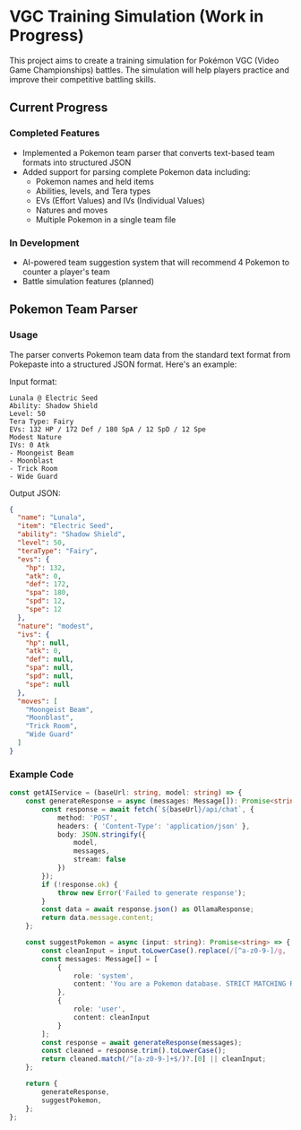 # VGC Training Simulation (Work in Progress)

This project aims to create a training simulation for Pokémon VGC (Video Game Championships) battles. The simulation will help players practice and improve their competitive battling skills.

## Current Progress

### Completed Features
- Implemented a Pokemon team parser that converts text-based team formats into structured JSON
- Added support for parsing complete Pokemon data including:
  - Pokemon names and held items
  - Abilities, levels, and Tera types
  - EVs (Effort Values) and IVs (Individual Values)
  - Natures and moves
  - Multiple Pokemon in a single team file

### In Development
- AI-powered team suggestion system that will recommend 4 Pokemon to counter a player's team
- Battle simulation features (planned)

## Pokemon Team Parser

### Usage

The parser converts Pokemon team data from the standard text format from Pokepaste into a structured JSON format. Here's an example:

Input format:
```
Lunala @ Electric Seed  
Ability: Shadow Shield  
Level: 50  
Tera Type: Fairy  
EVs: 132 HP / 172 Def / 180 SpA / 12 SpD / 12 Spe  
Modest Nature  
IVs: 0 Atk  
- Moongeist Beam  
- Moonblast  
- Trick Room  
- Wide Guard  
```

Output JSON:
```json
{
  "name": "Lunala",
  "item": "Electric Seed",
  "ability": "Shadow Shield",
  "level": 50,
  "teraType": "Fairy",
  "evs": {
    "hp": 132,
    "atk": 0,
    "def": 172,
    "spa": 180,
    "spd": 12,
    "spe": 12
  },
  "nature": "modest",
  "ivs": {
    "hp": null,
    "atk": 0,
    "def": null,
    "spa": null,
    "spd": null,
    "spe": null
  },
  "moves": [
    "Moongeist Beam",
    "Moonblast",
    "Trick Room",
    "Wide Guard"
  ]
}
```

### Example Code

```typescript
const getAIService = (baseUrl: string, model: string) => {
    const generateResponse = async (messages: Message[]): Promise<string> => {
        const response = await fetch(`${baseUrl}/api/chat`, {
            method: 'POST',
            headers: { 'Content-Type': 'application/json' },
            body: JSON.stringify({
                model,
                messages,
                stream: false
            })
        });
        if (!response.ok) {
            throw new Error('Failed to generate response');
        }
        const data = await response.json() as OllamaResponse;
        return data.message.content;
    };

    const suggestPokemon = async (input: string): Promise<string> => {
        const cleanInput = input.toLowerCase().replace(/[^a-z0-9-]/g, '');
        const messages: Message[] = [
            {
                role: 'system',
                content: 'You are a Pokemon database. STRICT MATCHING RULES:\n1. FIRST try exact prefix matches\n2. Then try common misspellings or partial matches\n3. Return EXACTLY ONE real Pokemon name\n4. ONLY lowercase letters and hyphens\n5. NO explanations or lists\n6. NO made-up Pokemon\n\nExamples of matches:\n"kor" → "koraidon"\n"ho" or "ho-" → "ho-oh"\n"amoon" or "amon" → "amoonguss"\n"pory" → "porygon-z"\n"type" → "type-null"\n"char" → "charizard"\n"cind" → "cinderace"\n"drag" → "dragonite"\n"sala" → "salamence"\n"gard" → "gardevoir"'
            },
            {
                role: 'user',
                content: cleanInput
            }
        ];
        const response = await generateResponse(messages);
        const cleaned = response.trim().toLowerCase();
        return cleaned.match(/^[a-z0-9-]+$/)?.[0] || cleanInput;
    };

    return {
        generateResponse,
        suggestPokemon,
    };
};
```